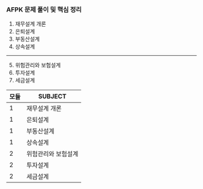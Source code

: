 ### AFPK 문제 풀이 및 핵심 정리
1. 재무설계 개론
2. 은퇴설계
3. 부동산설계
4. 상속설계
----------------------------
5. 위험관리와 보험설계
6. 투자설계
7. 세금설계

   
| 모듈  |         SUBJECT         |
| ------| ------------------------|
| 1     |  재무설계 개론          |
| 1     | 은퇴설계                |
| 1     | 부동산설계              |
| 1     | 상속설계                |
| 2     | 위험관리와 보험설계     |
| 2     | 투자설계                |
| 2     | 세금설계                |


